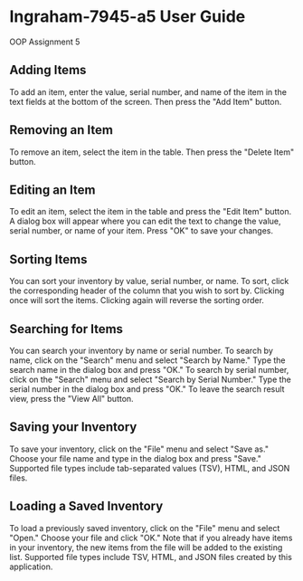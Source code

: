 # Ingraham-7945-a5 User Guide
OOP Assignment 5
## Adding Items 
To add an item, enter the value, serial number, and name of the item in the text fields at the bottom of the screen. 
Then press the "Add Item" button.
## Removing an Item 
To remove an item, select the item in the table. Then press the "Delete Item" button.
## Editing an Item 
To edit an item, select the item in the table and press the "Edit Item" button. 
A dialog box will appear where you can edit the text to change the value, serial number, or name of your item. 
Press "OK" to save your changes. 
## Sorting Items 
You can sort your inventory by value, serial number, or name. 
To sort, click the corresponding header of the column that you wish to sort by. 
Clicking once will sort the items. Clicking again will reverse the sorting order. 
## Searching for Items
You can search your inventory by name or serial number. 
To search by name, click on the "Search" menu and select "Search by Name." 
Type the search name in the dialog box and press "OK." 
To search by serial number, click on the "Search" menu and select "Search by Serial Number." 
Type the serial number in the dialog box and press "OK." 
To leave the search result view, press the "View All" button.
## Saving your Inventory
To save your inventory, click on the "File" menu and select "Save as." 
Choose your file name and type in the dialog box and press "Save." 
Supported file types include tab-separated values (TSV), HTML, and JSON files. 
## Loading a Saved Inventory
To load a previously saved inventory, click on the "File" menu and select "Open." 
Choose your file and click "OK." 
Note that if you already have items in your inventory, the new items from the file will be added to the existing list. 
Supported file types include TSV, HTML, and JSON files created by this application. 
